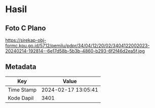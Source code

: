 # Hasil

## Foto C Plano

https://sirekap-obj-formc.kpu.go.id/5712/pemilu/pdpr/34/04/12/20/02/3404122002023-20240214-192814--6e17d58b-5b3b-4860-b293-6f2f46d2ea5f.jpg


## Metadata

| Key        | Value               |
| ---------- | ------------------- |
| Time Stamp | 2024-02-17 13:05:41 |
| Kode Dapil | 3401                |



